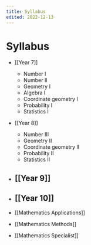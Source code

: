 ```yaml
---
title: Syllabus
edited: 2022-12-13
---
```


# Syllabus

- [[Year 7]]
	- Number I
	- Number II
	- Geometry I
	- Algebra I
	- Coordinate geometry I
	- Probability I
	- Statistics I

- [[Year 8]]
	- Number III
	- Geometry II
	- Coordinate geometry II
	- Probability II
	- Statistics II

- [[Year 9]]
	- 

- [[Year 10]]
	- 

- [[Mathematics Applications]]

- [[Mathematics Methods]]

- [[Mathematics Specialist]]